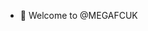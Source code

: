 - 👋 Welcome to @MEGAFCUK

<!---
MEGAFCUK/MEGAFCUK is a ✨ special ✨ repository because its `README.md` (this file) appears on your GitHub profile.
You can click the Preview link to take a look at your changes.
--->
